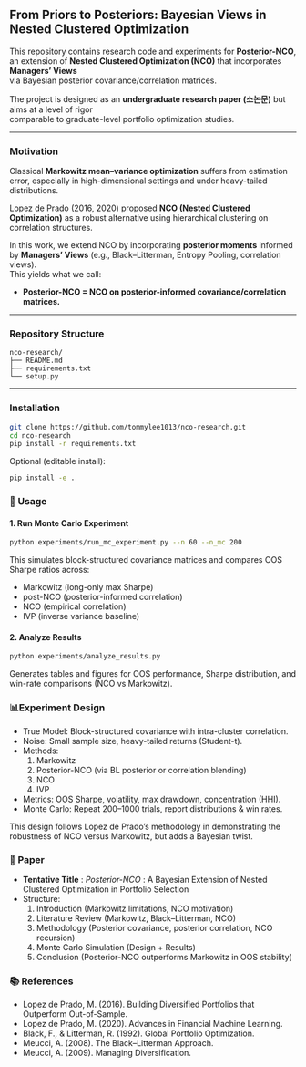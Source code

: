 ## From Priors to Posteriors: Bayesian Views in Nested Clustered Optimization

This repository contains research code and experiments for **Posterior-NCO**,  
an extension of **Nested Clustered Optimization (NCO)** that incorporates **Managers’ Views**  
via Bayesian posterior covariance/correlation matrices.

The project is designed as an **undergraduate research paper (소논문)** but aims at a level of rigor  
comparable to graduate-level portfolio optimization studies.

---

### Motivation

Classical **Markowitz mean–variance optimization** suffers from estimation error, especially in high-dimensional settings and under heavy-tailed distributions.  

Lopez de Prado (2016, 2020) proposed **NCO (Nested Clustered Optimization)** as a robust alternative using hierarchical clustering on correlation structures.  

In this work, we extend NCO by incorporating **posterior moments** informed by **Managers’ Views** (e.g., Black–Litterman, Entropy Pooling, correlation views).  
This yields what we call:
 
- **Posterior-NCO = NCO on posterior-informed covariance/correlation matrices.**

---

### Repository Structure

```angular2html
nco-research/
├── README.md
├── requirements.txt
└── setup.py
```
---

### Installation

```bash
git clone https://github.com/tommylee1013/nco-research.git
cd nco-research
pip install -r requirements.txt
```

Optional (editable install):

```bash
pip install -e .
```

### 🚀 Usage

#### 1. Run Monte Carlo Experiment

```bash
python experiments/run_mc_experiment.py --n 60 --n_mc 200
```

This simulates block-structured covariance matrices and compares OOS Sharpe ratios across:
- Markowitz (long-only max Sharpe)
- post-NCO (posterior-informed correlation)
- NCO (empirical correlation)
- IVP (inverse variance baseline)

#### 2. Analyze Results

```bash
python experiments/analyze_results.py
```

Generates tables and figures for OOS performance, Sharpe distribution, and win-rate comparisons (NCO vs Markowitz).

### 📊Experiment Design

- True Model: Block-structured covariance with intra-cluster correlation. 
- Noise: Small sample size, heavy-tailed returns (Student-t). 
- Methods:
  1. Markowitz
  2. Posterior-NCO (via BL posterior or correlation blending)
  3. NCO
  4. IVP
- Metrics: OOS Sharpe, volatility, max drawdown, concentration (HHI).
- Monte Carlo: Repeat 200–1000 trials, report distributions & win rates. 

This design follows Lopez de Prado’s methodology in demonstrating the robustness of NCO versus Markowitz, but adds a Bayesian twist.

### 📄 Paper

- **Tentative Title** :
  *Posterior-NCO* : A Bayesian Extension of Nested Clustered Optimization in Portfolio Selection
- Structure:
  1. Introduction (Markowitz limitations, NCO motivation)
  2. Literature Review (Markowitz, Black–Litterman, NCO)
  3. Methodology (Posterior covariance, posterior correlation, NCO recursion)
  4. Monte Carlo Simulation (Design + Results)
  5. Conclusion (Posterior-NCO outperforms Markowitz in OOS stability)

### 📚 References
- Lopez de Prado, M. (2016). Building Diversified Portfolios that Outperform Out-of-Sample. 
- Lopez de Prado, M. (2020). Advances in Financial Machine Learning. 
- Black, F., & Litterman, R. (1992). Global Portfolio Optimization. 
- Meucci, A. (2008). The Black–Litterman Approach. 
- Meucci, A. (2009). Managing Diversification.


